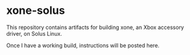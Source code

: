 # xone-solus
This repository contains artifacts for building xone, an Xbox accessory driver, on Solus Linux.

Once I have a working build, instructions will be posted here.